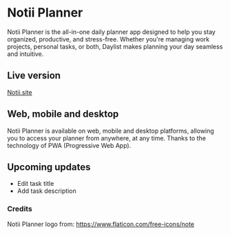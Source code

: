 # Notii Planner
Notii Planner is the all-in-one daily planner app designed to help you stay organized, productive, and stress-free. Whether you're managing work projects, personal tasks, or both, Daylist makes planning your day seamless and intuitive.

## Live version
[Notii.site](https://notii.site/)

## Web, mobile and desktop
Notii Planner is available on web, mobile and desktop platforms, allowing you to access your planner from anywhere, at any time. 
Thanks to the technology of PWA (Progressive Web App).

## Upcoming updates
- Edit task title
- Add task description

### Credits
Notii Planner logo from: https://www.flaticon.com/free-icons/note